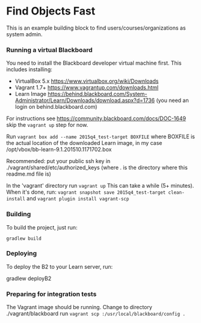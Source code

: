 Find Objects Fast
=================

This is an example building block to find users/courses/organizations as system admin.


### Running a virtual Blackboard
You need to install the Blackboard developer virtual machine first. This
includes installing:
 * VirtualBox 5.x  https://www.virtualbox.org/wiki/Downloads
 * Vagrant 1.7+  https://www.vagrantup.com/downloads.html
 * Learn Image https://behind.blackboard.com/System-Administrator/Learn/Downloads/download.aspx?d=1736
    (you need an login on behind.blackboard.com)

For instructions see https://community.blackboard.com/docs/DOC-1649
skip the `vagrant up` step for now.

Run `vagrant box add --name 2015q4_test-target BOXFILE`
where BOXFILE is the actual location of the downloaded Learn image, in my case
/opt/vbox/bb-learn-9.1.201510.1171702.box

Recommended: put your public ssh key in ./vagrant/shared/etc/authorized_keys
(where . is the directory where this readme.md file is)

In the 'vagrant' directory run `vagrant up` This can
take a while (5+ minutes). When it's done, run:
`vagrant snapshot save 2015q4_test-target clean-install`
and `vagrant plugin install vagrant-scp` 


### Building
To build the project, just run:

`gradlew build`

### Deploying
To deploy the B2 to your Learn server, run:

gradlew deployB2


### Preparing for integration tests
The Vagrant image should be running. Change to directory ./vagrant/blackboard
run `vagrant scp :/usr/local/blackboard/config .`
